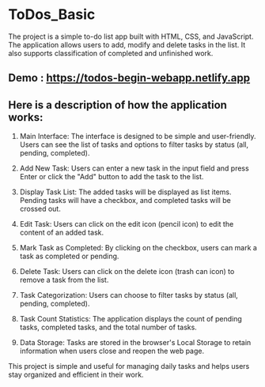 # ToDos_Basic
The project is a simple to-do list app built with HTML, CSS, and JavaScript. The application allows users to add, modify and delete tasks in the list. It also supports classification of completed and unfinished work.

## Demo : https://todos-begin-webapp.netlify.app

## Here is a description of how the application works:

1. Main Interface: The interface is designed to be simple and user-friendly. Users can see the list of tasks and options to filter tasks by status (all, pending, completed).

2. Add New Task: Users can enter a new task in the input field and press Enter or click the "Add" button to add the task to the list.

3. Display Task List: The added tasks will be displayed as list items. Pending tasks will have a checkbox, and completed tasks will be crossed out.

4. Edit Task: Users can click on the edit icon (pencil icon) to edit the content of an added task.

5. Mark Task as Completed: By clicking on the checkbox, users can mark a task as completed or pending.

6. Delete Task: Users can click on the delete icon (trash can icon) to remove a task from the list.

7. Task Categorization: Users can choose to filter tasks by status (all, pending, completed).

8. Task Count Statistics: The application displays the count of pending tasks, completed tasks, and the total number of tasks.

9. Data Storage: Tasks are stored in the browser's Local Storage to retain information when users close and reopen the web page.

This project is simple and useful for managing daily tasks and helps users stay organized and efficient in their work.
